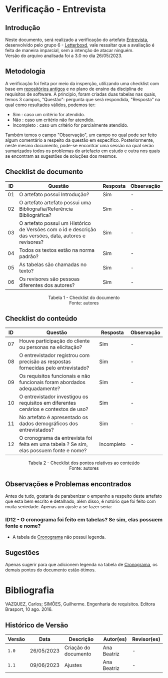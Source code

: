 # Verificação - Entrevista

## Introdução

Neste documento, será realizado a verificação do artefato [Entrevista](https://requisitos-de-software.github.io/2023.1-Letterboxd/Elicita%C3%A7%C3%A3o/entrevista/), desenvolvido pelo grupo 6 - [Letterboxd](https://github.com/Requisitos-de-Software/2023.1-Letterboxd/tree/master), vale ressaltar que a avaliação é feita de maneira imparcial, sem a intenção de atacar ninguém. 
<br> Versão do arquivo analisada foi a 3.0 no dia 26/05/2023.

## Metodologia

A verificação foi feita por meio da insperção, utilizando uma checklist com base em [repositórios antigos](https://github.com/Requisitos-de-Software) e no plano de ensino da disciplina de requisitos de software. A principio, foram criadas duas tabelas nas quais, temos 3 campos, "Questão": pergunta que será respondida, "Resposta" na qual como resultados válidos, podemos ter:

- Sim : caso um critério for atendido.
- Não : caso um critério não for atendido.
- Incompleto : caso um critério for parcialmente atendido.

Também temos o campo "Observação", um campo no qual pode ser feito algum comentário a respeito da questão em específico. Posteriormente, neste mesmo documento, pode-se encontrar uma sessão na qual serão sumarizados todos os problemas do artefacto em estudo e outra nos quais se encontram as sugestões de soluções dos mesmos.

## Checklist de documento


| ID  | Questão                                                                                                | Resposta   | Observação |
| --- | ------------------------------------------------------------------------------------------------------ | ---------- | ---------- |
| 01  | O artefato possui Introdução?                                                                          | Sim        | -          |
| 02  | O artefato artefato possui uma Bibliografia/Referência Bibliográfica?                                  | Sim        | -          |
| 03  | O artefato possui um Histórico de Versões com o id e descrição das versões, data, autores e revisores? | Sim        | -          |
| 04  | Todos os textos estão na norma padrão?                                                                 | Sim        | -          |
| 05  | As tabelas são chamadas no texto?                                                                      | Sim        | -          |
| 06  | Os revisores são pessoas diferentes dos autores?                                                       | Sim        | -          |

<p align="center"> Tabela 1 - Checklist do documento <br> Fonte: autores </p>

## Checklist do conteúdo

| ID  | Questão                                                                             | Resposta | Observação |
| --- | ----------------------------------------------------------------------------------- | -------- | ---------- |
| 07  | Houve participação do cliente ou personas na elicitação?                            | Sim      | -          |
| 08  | O entrevistador registrou com precisão as respostas fornecidas pelo entrevistado?   | Sim      | -          |
| 09  | Os requisitos funcionais e não funcionais foram abordados adequadamente?            | Sim      | -          |
| 10  | O entrevistador investigou os requisitos em diferentes cenários e contextos de uso? | Sim      | -          |
| 11  | No artefato é apresentado os dados demográficos dos entrevistados?                  | Sim      | -          |
| 12  | O cronograma da entrevista foi feita em uma tabela ? Se sim, elas possuem fonte e nome?|Incompleto| -       |

<p align="center"> Tabela 2 - Checklist dos pontos relativos ao conteúdo <br> Fonte: autores </p>

## Observações e Problemas encontrados

Antes de tudo, gostaria de parabenizar o empenho a respeito deste artefato que esta bem escrito e detalhado, além disso, é notório que foi feito com muita seriedade. Apenas um ajuste a se fazer seria:

### ID12 - O cronograma foi feito em tabelas? Se sim, elas possuem fonte e nome? 
- A tabela de [Cronograma](https://requisitos-de-software.github.io/2023.1-Letterboxd/Elicita%C3%A7%C3%A3o/entrevista/#cronograma-das-entrevistas) não possui legenda.

## Sugestões

Apenas sugerir para que adicionem legenda na tabela de [Cronograma](https://requisitos-de-software.github.io/2023.1-Letterboxd/Elicita%C3%A7%C3%A3o/entrevista/#cronograma-das-entrevistas), os demais pontos do documento estão ótimos.

# Bibliografia

VAZQUEZ, Carlos; SIMÕES, Guilherme. Engenharia de requisitos. Editora Brasport, 10 ago. 2016.


## Histórico de Versão

| Versão | Data       | Descrição            | Autor(es)   | Revisor(es) |
| ------ | ---------- | -------------------- | ----------- | ----------- |
| `1.0`  | 26/05/2023 | Criação do documento | Ana Beatriz | -           |
| `1.1`  | 09/06/2023 | Ajustes              | Ana Beatriz | -           |
